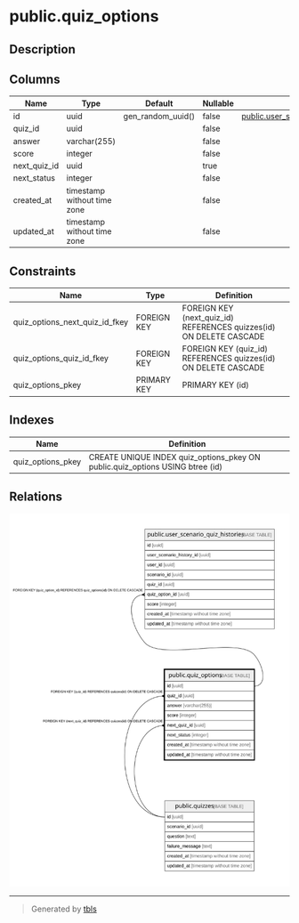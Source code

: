 # public.quiz_options

## Description

## Columns

| Name | Type | Default | Nullable | Children | Parents | Comment |
| ---- | ---- | ------- | -------- | -------- | ------- | ------- |
| id | uuid | gen_random_uuid() | false | [public.user_scenario_quiz_histories](public.user_scenario_quiz_histories.md) |  |  |
| quiz_id | uuid |  | false |  | [public.quizzes](public.quizzes.md) |  |
| answer | varchar(255) |  | false |  |  |  |
| score | integer |  | false |  |  |  |
| next_quiz_id | uuid |  | true |  | [public.quizzes](public.quizzes.md) |  |
| next_status | integer |  | false |  |  |  |
| created_at | timestamp without time zone |  | false |  |  |  |
| updated_at | timestamp without time zone |  | false |  |  |  |

## Constraints

| Name | Type | Definition |
| ---- | ---- | ---------- |
| quiz_options_next_quiz_id_fkey | FOREIGN KEY | FOREIGN KEY (next_quiz_id) REFERENCES quizzes(id) ON DELETE CASCADE |
| quiz_options_quiz_id_fkey | FOREIGN KEY | FOREIGN KEY (quiz_id) REFERENCES quizzes(id) ON DELETE CASCADE |
| quiz_options_pkey | PRIMARY KEY | PRIMARY KEY (id) |

## Indexes

| Name | Definition |
| ---- | ---------- |
| quiz_options_pkey | CREATE UNIQUE INDEX quiz_options_pkey ON public.quiz_options USING btree (id) |

## Relations

![er](public.quiz_options.svg)

---

> Generated by [tbls](https://github.com/k1LoW/tbls)
